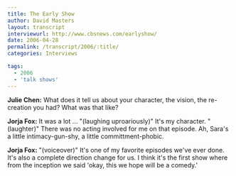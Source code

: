 ```yaml
---
title: The Early Show 
author: David Masters
layout: transcript
interviewurl: http://www.cbsnews.com/earlyshow/
date: 2006-04-28
permalink: /transcript/2006/:title/
categories: Interviews

tags:
  - 2006
  - 'talk shows'
---
```


**Julie Chen:** What does it tell us about your character, the vision, the re-creation you had? What was that like?

**Jorja Fox:** It was a lot ... "(laughing uproariously)" It's my character. "(laughter)" There was no acting involved for me on that episode. Ah, Sara's a little intimacy-gun-shy, a little committment-phobic.

**Jorja Fox:** "(voiceover)" It's one of my favorite episodes we've ever done. It's also a complete direction change for us. I think it's the first show where from the inception we said 'okay, this we hope will be a comedy.'  